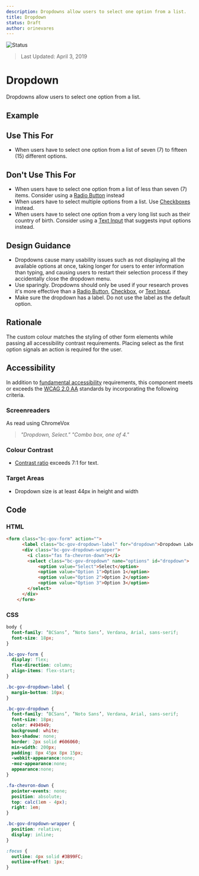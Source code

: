 ```yaml
---
description: Dropdowns allow users to select one option from a list.
title: Dropdown
status: Draft
author: orinevares
---
```


![Status](https://img.shields.io/badge/Recommended-Draft-orange.svg)
> Last Updated: April 3, 2019

# Dropdown
Dropdowns allow users to select one option from a list.

## Example
<component-preview path="components/dropdown/sample.html" height="100px" width="800px"> </component-preview>

## Use This For
* When users have to select one option from a list of seven (7) to fifteen (15) different options.

## Don't Use This For
*	When users have to select one option from a list of less than seven (7) items. Consider using a [Radio Button](https://developer.gov.bc.ca/Design-System/Radio-Button) instead 
* When users have to select multiple options from a list. Use [Checkboxes](https://developer.gov.bc.ca/Design-System/Checkbox) instead.
* When users have to select one option from a very long list such as their country of birth. Consider using a [Text Input](https://developer.gov.bc.ca/Design-System/Text-Input) that suggests input options instead.

## Design Guidance
* Dropdowns cause many usability issues such as not displaying all the available options at once, taking longer for users to enter information than typing, and causing users to restart their selection process if they accidentally close the dropdown menu. 
* Use sparingly. Dropdowns should only be used if your research proves it's more effective than a [Radio Button](https://developer.gov.bc.ca/Design-System/Radio-Button), [Checkbox](https://developer.gov.bc.ca/Design-System/Checkbox), or [Text Input](https://developer.gov.bc.ca/Design-System/Text-Input).
* Make sure the dropdown has a label. Do not use the label as the default option.

## Rationale
The custom colour matches the styling of other form elements while passing all accessibility contrast requirements. Placing select as the first option signals an action is required for the user.

## Accessibility
In addition to [fundamental accessibility]() requirements, this component meets or exceeds the [WCAG 2.0 AA](https://www.w3.org/TR/WCAG20/) standards by incorporating the following criteria.

### Screenreaders
As read using ChromeVox

> *"Dropdown, Select."*
> *"Combo box, one of 4."*

### Colour Contrast
* [Contrast ratio](https://webaim.org/resources/contrastchecker/) exceeds 7:1 for text.

### Target Areas
* Dropdown size is at least 44px in height and width

## Code
### HTML
```html
<form class="bc-gov-form" action="">
      <label class="bc-gov-dropdown-label" for="dropdown">Dropdown Label</label>
      <div class="bc-gov-dropdown-wrapper">
        <i class="fas fa-chevron-down"></i>
        <select class="bc-gov-dropdown" name="options" id="dropdown">
            <option value="Select">Select</option>
            <option value="Option 1">Option 1</option>
            <option value="Option 2">Option 2</option>
            <option value="Option 3">Option 3</option>
        </select>
      </div>
    </form>
```

### CSS
```css
body {
  font-family: ‘BCSans’, ‘Noto Sans’, Verdana, Arial, sans-serif;
  font-size: 18px;
}

.bc-gov-form {
  display: flex;
  flex-direction: column;
  align-items: flex-start;
}

.bc-gov-dropdown-label {
  margin-bottom: 10px;
}

.bc-gov-dropdown {
  font-family: ‘BCSans’, ‘Noto Sans’, Verdana, Arial, sans-serif;
  font-size: 18px;
  color: #494949;
  background: white;
  box-shadow: none;
  border: 2px solid #606060;
  min-width: 200px;
  padding: 8px 45px 8px 15px;
  -webkit-appearance:none;
  -moz-appearance:none;
  appearance:none;
}

.fa-chevron-down {
  pointer-events: none;
  position: absolute;
  top: calc(1em - 4px);
  right: 1em;
}

.bc-gov-dropdown-wrapper {
  position: relative;
  display: inline;
}

:focus {
  outline: 4px solid #3B99FC;
  outline-offset: 1px;
}
```
